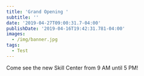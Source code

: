 ```yaml
---
title: 'Grand Opening '
subtitle: ''
date: '2019-04-27T09:00:31.7-04:00'
publishDate: '2019-04-16T19:42:31.781-04:00'
images:
  - /img/banner.jpg
tags:
  - Test
---
```

Come see the new Skill Center from 9 AM until 5 PM!

